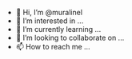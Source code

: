 - 👋 Hi, I’m @muralinel
- 👀 I’m interested in ...
- 🌱 I’m currently learning ...
- 💞️ I’m looking to collaborate on ...
- 📫 How to reach me ...

<!---
muralinel/muralinel is a ✨ special ✨ repository because its `README.md` (this file) appears on your GitHub profile.
You can click the Preview link to take a look at your changes.
--->

